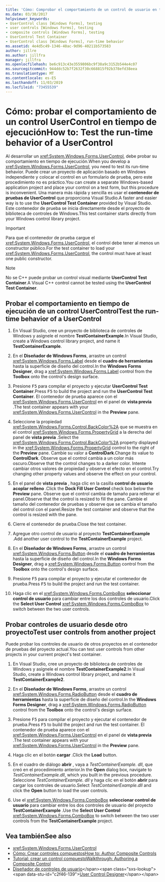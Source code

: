 ```yaml
---
title: 'Cómo: Comprobar el comportamiento de un control de usuario en tiempo de ejecución'
ms.date: 03/30/2017
helpviewer_keywords:
- UserControl class [Windows Forms], testing
- user controls [Windows Forms], testing
- composite controls [Windows Forms], testing
- UserControl Test Container
- UserControl class [Windows Forms], run-time behavior
ms.assetid: 4e4d5c49-1346-40ac-9d96-40211b573583
author: jillre
ms.author: jillfra
manager: jillfra
ms.openlocfilehash: be6c913c43e3559806bc9f38a9c3152b544e4c07
ms.sourcegitcommit: 944ddc52b7f2632f30c668815f92b378efd38eea
ms.translationtype: MT
ms.contentlocale: es-ES
ms.lasthandoff: 11/03/2019
ms.locfileid: "73455539"
---
```

# <a name="how-to-test-the-run-time-behavior-of-a-usercontrol"></a><span data-ttu-id="c2f46-102">Cómo: probar el comportamiento de un control UserControl en tiempo de ejecución</span><span class="sxs-lookup"><span data-stu-id="c2f46-102">How to: Test the run-time behavior of a UserControl</span></span>

<span data-ttu-id="c2f46-103">Al desarrollar un <xref:System.Windows.Forms.UserControl>, debe probar su comportamiento en tiempo de ejecución.</span><span class="sxs-lookup"><span data-stu-id="c2f46-103">When you develop a <xref:System.Windows.Forms.UserControl>, you need to test its run-time behavior.</span></span> <span data-ttu-id="c2f46-104">Puede crear un proyecto de aplicación basado en Windows independiente y colocar el control en un formulario de prueba, pero este procedimiento no es práctico.</span><span class="sxs-lookup"><span data-stu-id="c2f46-104">You can create a separate Windows-based application project and place your control on a test form, but this procedure is inconvenient.</span></span> <span data-ttu-id="c2f46-105">Una manera más rápida y sencilla es usar el **contenedor de pruebas de UserControl** que proporciona Visual Studio.</span><span class="sxs-lookup"><span data-stu-id="c2f46-105">A faster and easier way is to use the **UserControl Test Container** provided by Visual Studio.</span></span> <span data-ttu-id="c2f46-106">Este contenedor de prueba se inicia directamente desde el proyecto de biblioteca de controles de Windows.</span><span class="sxs-lookup"><span data-stu-id="c2f46-106">This test container starts directly from your Windows control library project.</span></span>

> [!IMPORTANT]
> <span data-ttu-id="c2f46-107">Para que el contenedor de prueba cargue el <xref:System.Windows.Forms.UserControl>, el control debe tener al menos un constructor público.</span><span class="sxs-lookup"><span data-stu-id="c2f46-107">For the test container to load your <xref:System.Windows.Forms.UserControl>, the control must have at least one public constructor.</span></span>

> [!NOTE]
> <span data-ttu-id="c2f46-108">No se C++ puede probar un control visual mediante **UserControl Test Container**.</span><span class="sxs-lookup"><span data-stu-id="c2f46-108">A Visual C++ control cannot be tested using the **UserControl Test Container**.</span></span>

## <a name="test-the-run-time-behavior-of-a-usercontrol"></a><span data-ttu-id="c2f46-109">Probar el comportamiento en tiempo de ejecución de un control UserControl</span><span class="sxs-lookup"><span data-stu-id="c2f46-109">Test the run-time behavior of a UserControl</span></span>

1. <span data-ttu-id="c2f46-110">En Visual Studio, cree un proyecto de biblioteca de controles de Windows y asígnele el nombre **TestContainerExample**.</span><span class="sxs-lookup"><span data-stu-id="c2f46-110">In Visual Studio, create a Windows control library project, and name it **TestContainerExample**.</span></span>

2. <span data-ttu-id="c2f46-111">En el **Diseñador de Windows Forms**, arrastre un control <xref:System.Windows.Forms.Label> desde el **cuadro de herramientas** hasta la superficie de diseño del control.</span><span class="sxs-lookup"><span data-stu-id="c2f46-111">In the **Windows Forms Designer**, drag a <xref:System.Windows.Forms.Label> control from the **Toolbox** onto the control's design surface.</span></span>

3. <span data-ttu-id="c2f46-112">Presione <kbd>F5</kbd> para compilar el proyecto y ejecutar **UserControl Test Container**.</span><span class="sxs-lookup"><span data-stu-id="c2f46-112">Press <kbd>F5</kbd> to build the project and run the **UserControl Test Container**.</span></span> <span data-ttu-id="c2f46-113">El contenedor de prueba aparece con el <xref:System.Windows.Forms.UserControl> en el panel de **vista previa** .</span><span class="sxs-lookup"><span data-stu-id="c2f46-113">The test container appears with your <xref:System.Windows.Forms.UserControl> in the **Preview** pane.</span></span>

4. <span data-ttu-id="c2f46-114">Seleccione la propiedad <xref:System.Windows.Forms.Control.BackColor%2A> que se muestra en el control <xref:System.Windows.Forms.PropertyGrid> a la derecha del panel de **vista previa** .</span><span class="sxs-lookup"><span data-stu-id="c2f46-114">Select the <xref:System.Windows.Forms.Control.BackColor%2A> property displayed in the <xref:System.Windows.Forms.PropertyGrid> control to the right of the **Preview** pane.</span></span> <span data-ttu-id="c2f46-115">Cambie su valor a **ControlDark**.</span><span class="sxs-lookup"><span data-stu-id="c2f46-115">Change its value to **ControlDark**.</span></span> <span data-ttu-id="c2f46-116">Observe que el control cambia a un color más oscuro.</span><span class="sxs-lookup"><span data-stu-id="c2f46-116">Observe that the control changes to a darker color.</span></span> <span data-ttu-id="c2f46-117">Intente cambiar otros valores de propiedad y observe el efecto en el control.</span><span class="sxs-lookup"><span data-stu-id="c2f46-117">Try changing other property values and observe the effect on your control.</span></span>

5. <span data-ttu-id="c2f46-118">En el panel de **vista previa** , haga clic en la casilla **control de usuario acoplar relleno** .</span><span class="sxs-lookup"><span data-stu-id="c2f46-118">Click the **Dock Fill User Control** check box below the **Preview** pane.</span></span> <span data-ttu-id="c2f46-119">Observe que el control cambia de tamaño para rellenar el panel.</span><span class="sxs-lookup"><span data-stu-id="c2f46-119">Observe that the control is resized to fill the pane.</span></span> <span data-ttu-id="c2f46-120">Cambie el tamaño del contenedor de pruebas y observe que se cambia el tamaño del control con el panel.</span><span class="sxs-lookup"><span data-stu-id="c2f46-120">Resize the test container and observe that the control is resized with the pane.</span></span>

6. <span data-ttu-id="c2f46-121">Cierre el contenedor de prueba.</span><span class="sxs-lookup"><span data-stu-id="c2f46-121">Close the test container.</span></span>

7. <span data-ttu-id="c2f46-122">Agregue otro control de usuario al proyecto **TestContainerExample** .</span><span class="sxs-lookup"><span data-stu-id="c2f46-122">Add another user control to the **TestContainerExample** project.</span></span>

8. <span data-ttu-id="c2f46-123">En el **Diseñador de Windows Forms**, arrastre un control <xref:System.Windows.Forms.Button> desde el **cuadro de herramientas** hasta la superficie de diseño del control.</span><span class="sxs-lookup"><span data-stu-id="c2f46-123">In the **Windows Forms Designer**, drag a <xref:System.Windows.Forms.Button> control from the **Toolbox** onto the control's design surface.</span></span>

9. <span data-ttu-id="c2f46-124">Presione <kbd>F5</kbd> para compilar el proyecto y ejecutar el contenedor de prueba.</span><span class="sxs-lookup"><span data-stu-id="c2f46-124">Press <kbd>F5</kbd> to build the project and run the test container.</span></span>

10. <span data-ttu-id="c2f46-125">Haga clic en el <xref:System.Windows.Forms.ComboBox> **seleccionar control de usuario** para cambiar entre los dos controles de usuario.</span><span class="sxs-lookup"><span data-stu-id="c2f46-125">Click the **Select User Control** <xref:System.Windows.Forms.ComboBox> to switch between the two user controls.</span></span>

## <a name="test-user-controls-from-another-project"></a><span data-ttu-id="c2f46-126">Probar controles de usuario desde otro proyecto</span><span class="sxs-lookup"><span data-stu-id="c2f46-126">Test user controls from another project</span></span>

<span data-ttu-id="c2f46-127">Puede probar los controles de usuario de otros proyectos en el contenedor de pruebas del proyecto actual.</span><span class="sxs-lookup"><span data-stu-id="c2f46-127">You can test user controls from other projects in your current project's test container.</span></span>

1. <span data-ttu-id="c2f46-128">En Visual Studio, cree un proyecto de biblioteca de controles de Windows y asígnele el nombre **TestContainerExample2**.</span><span class="sxs-lookup"><span data-stu-id="c2f46-128">In Visual Studio, create a Windows control library project, and name it **TestContainerExample2**.</span></span>

2. <span data-ttu-id="c2f46-129">En el **Diseñador de Windows Forms**, arrastre un control <xref:System.Windows.Forms.RadioButton> desde el **cuadro de herramientas** hasta la superficie de diseño del control.</span><span class="sxs-lookup"><span data-stu-id="c2f46-129">In the **Windows Forms Designer**, drag a <xref:System.Windows.Forms.RadioButton> control from the **Toolbox** onto the control's design surface.</span></span>

3. <span data-ttu-id="c2f46-130">Presione <kbd>F5</kbd> para compilar el proyecto y ejecutar el contenedor de prueba.</span><span class="sxs-lookup"><span data-stu-id="c2f46-130">Press <kbd>F5</kbd> to build the project and run the test container.</span></span> <span data-ttu-id="c2f46-131">El contenedor de prueba aparece con el <xref:System.Windows.Forms.UserControl> en el panel de **vista previa** .</span><span class="sxs-lookup"><span data-stu-id="c2f46-131">The test container appears with your <xref:System.Windows.Forms.UserControl> in the **Preview** pane.</span></span>

4. <span data-ttu-id="c2f46-132">Haga clic en el botón **cargar** .</span><span class="sxs-lookup"><span data-stu-id="c2f46-132">Click the **Load** button.</span></span>

5. <span data-ttu-id="c2f46-133">En el cuadro de diálogo **abrir** , vaya a *TestContainerExample. dll*, que creó en el procedimiento anterior.</span><span class="sxs-lookup"><span data-stu-id="c2f46-133">In the **Open** dialog box, navigate to *TestContainerExample.dll*, which you built in the previous procedure.</span></span> <span data-ttu-id="c2f46-134">Seleccione *TestContainerExample. dll* y haga clic en el botón **abrir** para cargar los controles de usuario.</span><span class="sxs-lookup"><span data-stu-id="c2f46-134">Select *TestContainerExample.dll* and click the **Open** button to load the user controls.</span></span>

6. <span data-ttu-id="c2f46-135">Use el <xref:System.Windows.Forms.ComboBox> **seleccionar control de usuario** para cambiar entre los dos controles de usuario del proyecto **TestContainerExample** .</span><span class="sxs-lookup"><span data-stu-id="c2f46-135">Use the **Select User Control** <xref:System.Windows.Forms.ComboBox> to switch between the two user controls from the **TestContainerExample** project.</span></span>

## <a name="see-also"></a><span data-ttu-id="c2f46-136">Vea también</span><span class="sxs-lookup"><span data-stu-id="c2f46-136">See also</span></span>

- <xref:System.Windows.Forms.UserControl>
- [<span data-ttu-id="c2f46-137">Cómo: Crear controles compuestos</span><span class="sxs-lookup"><span data-stu-id="c2f46-137">How to: Author Composite Controls</span></span>](how-to-author-composite-controls.md)
- [<span data-ttu-id="c2f46-138">Tutorial: crear un control compuesto</span><span class="sxs-lookup"><span data-stu-id="c2f46-138">Walkthrough: Authoring a Composite Control</span></span>](walkthrough-authoring-a-composite-control-with-visual-csharp.md)
- <span data-ttu-id="c2f46-139">[Diseñador de controles de usuario](https://docs.microsoft.com/previous-versions/visualstudio/visual-studio-2010/183c3hth(v=vs.100))</span><span class="sxs-lookup"><span data-stu-id="c2f46-139">[User Control Designer](https://docs.microsoft.com/previous-versions/visualstudio/visual-studio-2010/183c3hth(v=vs.100))</span></span>
